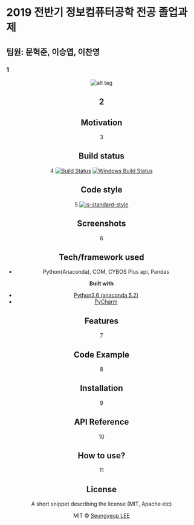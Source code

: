 # 2019 전반기 정보컴퓨터공학 전공 졸업과제
##         팀원:  문혁준, 이승엽, 이찬영 

### 1
<center>

![alt tag](https://raw.githubusercontent.com/Seungyeup/graduation-project/master/Algorithm_Trading.jpg)

## 2

## Motivation
3

## Build status
4
[![Build Status](https://travis-ci.org/akashnimare/foco.svg?branch=master)](https://travis-ci.org/akashnimare/foco)
[![Windows Build Status](https://ci.appveyor.com/api/projects/status/github/akashnimare/foco?branch=master&svg=true)](https://ci.appveyor.com/project/akashnimare/foco/branch/master)

## Code style
5
[![js-standard-style](https://img.shields.io/badge/code%20style-standard-brightgreen.svg?style=flat)](https://github.com/feross/standard)
 
## Screenshots
6
## Tech/framework used
  - Python(Anaconda), COM, CYBOS Plus api, Pandas

<b>Built with</b>
- [Python3.6 (anaconda 5.2)](https://www.anaconda.com/)
- [PyCharm](https://www.jetbrains.com/pycharm/)

## Features
7
## Code Example
8
## Installation
9
## API Reference
10
## How to use?
11
## License
A short snippet describing the license (MIT, Apache etc)

MIT © [Seungyeup LEE]()
